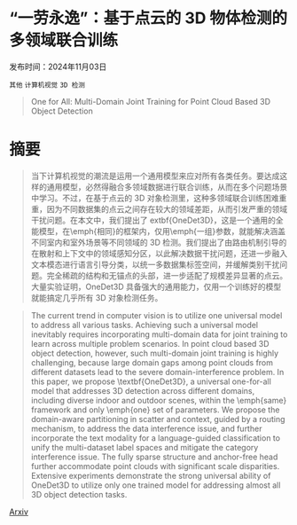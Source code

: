 # “一劳永逸”：基于点云的 3D 物体检测的多领域联合训练

发布时间：2024年11月03日

`其他` `计算机视觉` `3D 检测`

> One for All: Multi-Domain Joint Training for Point Cloud Based 3D Object Detection

# 摘要

> 当下计算机视觉的潮流是运用一个通用模型来应对所有各类任务。要达成这样的通用模型，必然得融合多领域数据进行联合训练，从而在多个问题场景中学习。不过，在基于点云的 3D 对象检测里，这种多领域联合训练困难重重，因为不同数据集的点云之间存在较大的领域差距，从而引发严重的领域干扰问题。在本文中，我们提出了	extbf{OneDet3D}，这是一个通用的全能模型，在\emph{相同}的框架内，仅用\emph{一组}参数，就能解决涵盖不同室内和室外场景等不同领域的 3D 检测。我们提出了由路由机制引导的在散射和上下文中的领域感知分区，以此解决数据干扰问题，还进一步融入文本模态进行语言引导分类，以统一多数据集标签空间，并缓解类别干扰问题。完全稀疏的结构和无锚点的头部，进一步适配了规模差异显著的点云。大量实验证明，OneDet3D 具备强大的通用能力，仅用一个训练好的模型就能搞定几乎所有 3D 对象检测任务。

> The current trend in computer vision is to utilize one universal model to address all various tasks. Achieving such a universal model inevitably requires incorporating multi-domain data for joint training to learn across multiple problem scenarios. In point cloud based 3D object detection, however, such multi-domain joint training is highly challenging, because large domain gaps among point clouds from different datasets lead to the severe domain-interference problem. In this paper, we propose \textbf{OneDet3D}, a universal one-for-all model that addresses 3D detection across different domains, including diverse indoor and outdoor scenes, within the \emph{same} framework and only \emph{one} set of parameters. We propose the domain-aware partitioning in scatter and context, guided by a routing mechanism, to address the data interference issue, and further incorporate the text modality for a language-guided classification to unify the multi-dataset label spaces and mitigate the category interference issue. The fully sparse structure and anchor-free head further accommodate point clouds with significant scale disparities. Extensive experiments demonstrate the strong universal ability of OneDet3D to utilize only one trained model for addressing almost all 3D object detection tasks.

[Arxiv](https://arxiv.org/abs/2411.01584)